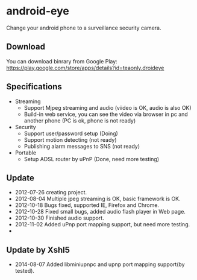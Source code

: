 android-eye
===========

Change your android phone to a surveillance security camera.

## Download ##
You can download binrary from Google Play: 
https://play.google.com/store/apps/details?id=teaonly.droideye 

## Specifications ##
* Streaming 
  * Support Mjpeg streaming and audio (viideo is OK, audio is also OK)
  * Build-in web service, you can see the video via browser in pc and another phone (PC is ok, phone is not ready)
* Security
  * Support user/password setup (Doing)
  * Support motion detecting (not ready)
  * Publishing alarm messages to SNS (not ready) 
* Portable
  * Setup ADSL router by uPnP (Done, need more testing)

## Update ##
*  2012-07-26  creating project.
*  2012-08-04  Multiple jpeg streaming is OK, basic framework is OK.
*  2012-10-18  Bugs fixed, supported IE, Firefox and Chrome. 
*  2012-10-28  Fixed small bugs, added audio flash player in Web page.
*  2012-10-30  Finished audio support.
*  2012-11-02  Added uPnp port mapping support, but need more testing.
*  

## Update by Xshl5 ##

*  2014-08-07  Added libminiupnpc and upnp port mapping support(by tested).
